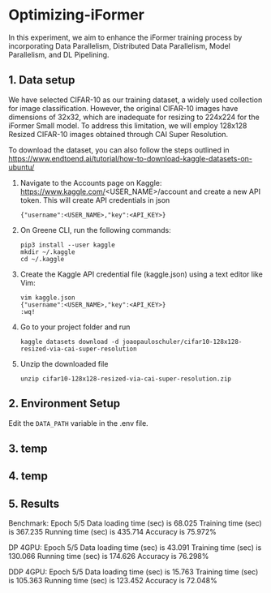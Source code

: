 # Optimizing-iFormer

In this experiment, we aim to enhance the iFormer training process by incorporating Data Parallelism, Distributed Data Parallelism, Model Parallelism, and DL Pipelining.

## 1. Data setup

We have selected CIFAR-10 as our training dataset, a widely used collection for image classification. However, the original CIFAR-10 images have dimensions of 32x32, which are inadequate for resizing to 224x224 for the iFormer Small model. To address this limitation, we will employ 128x128 Resized CIFAR-10 images obtained through CAI Super Resolution.

To download the dataset, you can also follow the steps outlined in 
https://www.endtoend.ai/tutorial/how-to-download-kaggle-datasets-on-ubuntu/


1. Navigate to the Accounts page on Kaggle: https://www.kaggle.com/<USER_NAME>/account and create a new API token. This will create API credentials in json 

    ```{"username":<USER_NAME>,"key":<API_KEY>}```

2. On Greene CLI, run the following commands:

    ```
    pip3 install --user kaggle
    mkdir ~/.kaggle
    cd ~/.kaggle
    ```

3. Create the Kaggle API credential file (kaggle.json) using a text editor like Vim:

    ```
    vim kaggle.json
    {"username":<USER_NAME>,"key":<API_KEY>}
    :wq!
    ```

4. Go to your project folder and run
    ```
    kaggle datasets download -d joaopauloschuler/cifar10-128x128-resized-via-cai-super-resolution
    ```

5. Unzip the downloaded file
    ```
    unzip cifar10-128x128-resized-via-cai-super-resolution.zip
    ```


## 2. Environment Setup

Edit the ```DATA_PATH``` variable in the .env file.

## 3. temp

## 4. temp

## 5. Results

Benchmark: Epoch 5/5 Data loading time (sec) is 68.025 Training time (sec) is 367.235 Running time (sec) is 435.714 Accuracy is 75.972%

DP 4GPU: Epoch 5/5 Data loading time (sec) is 43.091 Training time (sec) is 130.066 Running time (sec) is 174.626 Accuracy is 76.298%

DDP 4GPU: Epoch 5/5 Data loading time (sec) is 15.763 Training time (sec) is 105.363 Running time (sec) is 123.452 Accuracy is 72.048%